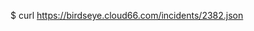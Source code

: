 <!-- post: cloud66-birdseye_get-a-single-incident -->


$ curl https://birdseye.cloud66.com/incidents/2382.json
